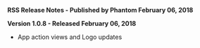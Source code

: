 **RSS Release Notes - Published by Phantom February 06, 2018**


**Version 1.0.8 - Released February 06, 2018**

* App action views and Logo updates
